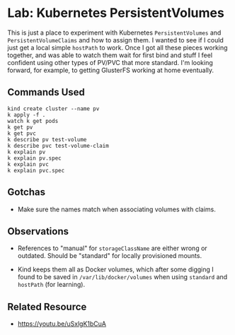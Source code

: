 # Lab: Kubernetes PersistentVolumes

This is just a place to experiment with Kubernetes `PersistentVolumes` and
`PersistentVolumeClaims` and how to assign them. I wanted to see if I
could just get a local simple `hostPath` to work. Once I got all these
pieces working together, and was able to watch them wait for first bind
and stuff I feel confident using other types of PV/PVC that more
standard. I'm looking forward, for example, to getting GlusterFS working
at home eventually.

## Commands Used

```
kind create cluster --name pv
k apply -f .
watch k get pods
k get pv
k get pvc
k describe pv test-volume
k describe pvc test-volume-claim
k explain pv
k explain pv.spec
k explain pvc
k explain pvc.spec
```

## Gotchas

* Make sure the names match when associating volumes with claims.

## Observations

* References to "manual" for `storageClassName` are either wrong or
  outdated. Should be "standard" for locally provisioned mounts.

* Kind keeps them all as Docker volumes, which after some digging I found
to be saved in `/var/lib/docker/volumes` when using `standard` and
`hostPath` (for learning).

## Related Resource

* <https://youtu.be/uSxlgK1bCuA>
